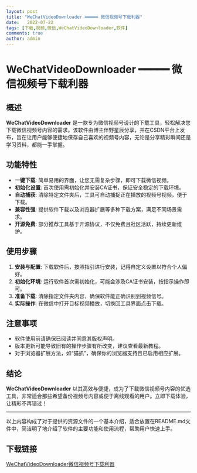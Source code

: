 ```yaml
---
layout: post
title: "WeChatVideoDownloader ━━━━━ 微信视频号下载利器"
date:   2022-07-22
tags: [下载,视频,微信,WeChatVideoDownloader,软件]
comments: true
author: admin
---
```

# WeChatVideoDownloader ━━━━━ 微信视频号下载利器

## 概述

**WeChatVideoDownloader** 是一款专为微信视频号设计的下载工具，轻松解决您下载微信视频号内容的需求。该软件由博主伴野星辰分享，并在CSDN平台上发布，旨在让用户能够便捷地保存自己喜欢的视频号内容，无论是分享精彩瞬间还是学习资料，都能一手掌握。

## 功能特性

- **一键下载**: 简单易用的界面，让您无需复杂步骤，即可下载微信视频。
- **初始化设置**: 首次使用需初始化并安装CA证书，保证安全稳定的下载环境。
- **自动捕获**: 清除特定文件夹后，工具可自动捕捉正在播放的视频号视频，便于下载。
- **兼容性强**: 提供软件下载以及浏览器扩展等多种下载方案，满足不同场景需求。
- **开源免费**: 部分推荐工具基于开源协议，不仅免费且社区活跃，持续更新维护。

## 使用步骤

1. **安装与配置**: 下载软件后，按照指引进行安装，记得自定义设置以符合个人偏好。
2. **初始化环境**: 运行软件首次需初始化，可能会涉及CA证书安装，按指示操作即可。
3. **准备下载**: 清除指定文件夹内容，确保软件能正确识别到视频信号。
4. **实际操作**: 在微信中打开目标视频播放，切换回工具界面点击下载。

## 注意事项

- 软件使用前请确保已阅读并同意其版权声明。
- 版本更新可能导致旧有的操作步骤有所改变，建议查看最新教程。
- 对于浏览器扩展方法，如“猫抓”，确保你的浏览器支持且已启用相应扩展。

## 结论

**WeChatVideoDownloader** 以其高效与便捷，成为了下载微信视频号内容的优选工具，非常适合那些希望备份视频号内容或便于离线观看的用户。立即下载体验，让精彩不再错过！

---

以上内容构成了对于提供的资源文件的一个基本介绍，适合放置在README.md文件中，简洁明了地介绍了软件的主要功能和使用流程，帮助用户快速上手。

## 下载链接

[WeChatVideoDownloader微信视频号下载利器](https://pan.quark.cn/s/e7b4e8579e4c)